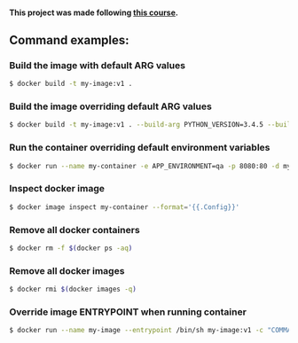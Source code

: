 #### This project was made following [this course](https://www.udemy.com/course/docker-in-a-weekend-40-practical-demos-for-devops-learners/?srsltid=AfmBOoritFZZ9_0x6gHY1hwWs1rxj7URL9nf1RLa6OCZF5vEC_9z5U0s&couponCode=LETSLEARNNOW).


## Command examples:

### Build the image with default ARG values
```bash
$ docker build -t my-image:v1 .
```

### Build the image overriding default ARG values
```bash
$ docker build -t my-image:v1 . --build-arg PYTHON_VERSION=3.4.5 --build-arg ENVIRONMENT=qa
```

### Run the container overriding default environment variables
```bash
$ docker run --name my-container -e APP_ENVIRONMENT=qa -p 8080:80 -d my-image:v1
```

### Inspect docker image
```bash
$ docker image inspect my-container --format='{{.Config}}'
```

### Remove all docker containers
```bash
$ docker rm -f $(docker ps -aq)
```

### Remove all docker images
```bash
$ docker rmi $(docker images -q)
```

### Override image ENTRYPOINT when running container
```bash
$ docker run --name my-image --entrypoint /bin/sh my-image:v1 -c "COMMAND HERE"
```
